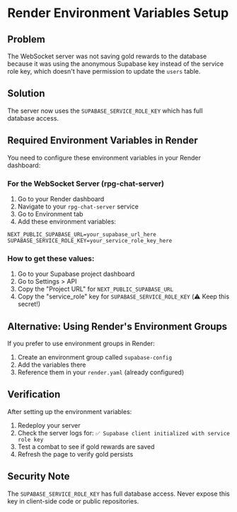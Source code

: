 # Render Environment Variables Setup

## Problem
The WebSocket server was not saving gold rewards to the database because it was using the anonymous Supabase key instead of the service role key, which doesn't have permission to update the `users` table.

## Solution
The server now uses the `SUPABASE_SERVICE_ROLE_KEY` which has full database access.

## Required Environment Variables in Render

You need to configure these environment variables in your Render dashboard:

### For the WebSocket Server (rpg-chat-server)
1. Go to your Render dashboard
2. Navigate to your `rpg-chat-server` service
3. Go to Environment tab
4. Add these environment variables:

```
NEXT_PUBLIC_SUPABASE_URL=your_supabase_url_here
SUPABASE_SERVICE_ROLE_KEY=your_service_role_key_here
```

### How to get these values:
1. Go to your Supabase project dashboard
2. Go to Settings > API
3. Copy the "Project URL" for `NEXT_PUBLIC_SUPABASE_URL`
4. Copy the "service_role" key for `SUPABASE_SERVICE_ROLE_KEY` (⚠️ Keep this secret!)

## Alternative: Using Render's Environment Groups

If you prefer to use environment groups in Render:

1. Create an environment group called `supabase-config`
2. Add the variables there
3. Reference them in your `render.yaml` (already configured)

## Verification

After setting up the environment variables:

1. Redeploy your server
2. Check the server logs for: `✅ Supabase client initialized with service role key`
3. Test a combat to see if gold rewards are saved
4. Refresh the page to verify gold persists

## Security Note

The `SUPABASE_SERVICE_ROLE_KEY` has full database access. Never expose this key in client-side code or public repositories.
